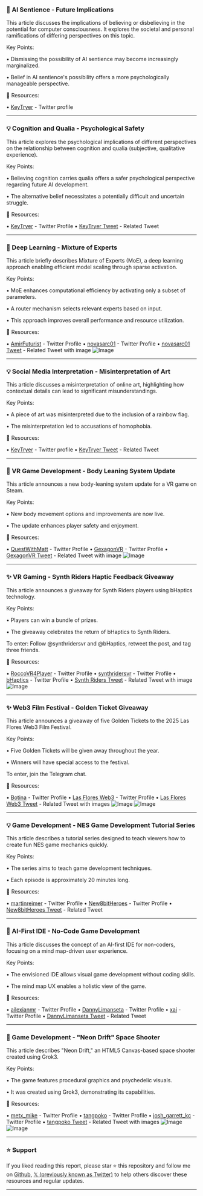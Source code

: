 ### 🤖 AI Sentience - Future Implications

This article discusses the implications of believing or disbelieving in the potential for computer consciousness.  It explores the societal and personal ramifications of differing perspectives on this topic.

Key Points:

• Dismissing the possibility of AI sentience may become increasingly marginalized.


•  Belief in AI sentience's possibility offers a more psychologically manageable perspective.


🔗 Resources:

• [KeyTryer](https://x.com/KeyTryer) - Twitter profile


---

### 💡 Cognition and Qualia - Psychological Safety

This article explores the psychological implications of different perspectives on the relationship between cognition and qualia (subjective, qualitative experience).

Key Points:

• Believing cognition carries qualia offers a safer psychological perspective regarding future AI development.


•  The alternative belief necessitates a potentially difficult and uncertain struggle.


🔗 Resources:

• [KeyTryer](https://x.com/KeyTryer) - Twitter Profile
• [KeyTryer Tweet](https://x.com/KeyTryer/status/1900311474125312329) - Related Tweet


---

### 🤖 Deep Learning - Mixture of Experts

This article briefly describes Mixture of Experts (MoE), a deep learning approach enabling efficient model scaling through sparse activation.

Key Points:

• MoE enhances computational efficiency by activating only a subset of parameters.


• A router mechanism selects relevant experts based on input.


• This approach improves overall performance and resource utilization.


🔗 Resources:

• [AmirFuturist](https://x.com/AmirFuturist) - Twitter Profile
• [novasarc01](https://x.com/novasarc01) - Twitter Profile
• [novasarc01 Tweet](https://x.com/novasarc01/status/1899851725852606658) - Related Tweet with image
![Image](https://pbs.twimg.com/media/Gl2hEjoawAAmqsq?format=jpg&name=small)

---

### 💡 Social Media Interpretation - Misinterpretation of Art

This article discusses a misinterpretation of online art, highlighting how contextual details can lead to significant misunderstandings.

Key Points:

•  A piece of art was misinterpreted due to the inclusion of a rainbow flag.


• The misinterpretation led to accusations of homophobia.



🔗 Resources:

• [KeyTryer](https://x.com/KeyTryer) - Twitter profile
• [KeyTryer Tweet](https://x.com/KeyTryer/status/1900255807545233679) - Related Tweet


---

### 🚀 VR Game Development - Body Leaning System Update

This article announces a new body-leaning system update for a VR game on Steam.

Key Points:

•  New body movement options and improvements are now live.


• The update enhances player safety and enjoyment.


🔗 Resources:

• [QuestWithMatt](https://x.com/QuestWithMatt) - Twitter Profile
• [GexagonVR](https://x.com/GexagonVR) - Twitter Profile
• [GexagonVR Tweet](https://x.com/GexagonVR/status/1899893206902301033) - Related Tweet with image
![Image](https://pbs.twimg.com/ext_tw_video_thumb/1899892595204960257/pu/img/zVv4uTmG1QB0tg86.jpg)


---

### ✨ VR Gaming - Synth Riders Haptic Feedback Giveaway

This article announces a giveaway for Synth Riders players using bHaptics technology.

Key Points:

• Players can win a bundle of prizes.


•  The giveaway celebrates the return of bHaptics to Synth Riders.


To enter: Follow @synthridersvr and @bHaptics, retweet the post, and tag three friends.

🔗 Resources:

• [RoccoVR4Player](https://x.com/RoccoVR4Player) - Twitter Profile
• [synthridersvr](https://x.com/synthridersvr) - Twitter Profile
• [bHaptics](https://x.com/bhaptics) - Twitter Profile
• [Synth Riders Tweet](https://x.com/synthridersvr/status/1899839160166298053) - Related Tweet with image
![Image](https://pbs.twimg.com/media/Gl2VpOvWEAApEq4?format=jpg&name=small)


---

### ✨ Web3 Film Festival - Golden Ticket Giveaway

This article announces a giveaway of five Golden Tickets to the 2025 Las Flores Web3 Film Festival.

Key Points:

• Five Golden Tickets will be given away throughout the year.


•  Winners will have special access to the festival.


To enter, join the Telegram chat.

🔗 Resources:

• [Botina](https://x.com/Botina) - Twitter Profile
• [Las Flores Web3](https://x.com/lasfloresweb3) - Twitter Profile
• [Las Flores Web3 Tweet](https://x.com/lasfloresweb3/status/1900005970065170662) - Related Tweet with images
![Image](https://pbs.twimg.com/media/Gl4tVlvWkAAPpzm?format=jpg&name=small)
![Image](https://pbs.twimg.com/media/Gl4tVlxXoAAsAhE?format=jpg&name=small)


---

### 💡 Game Development - NES Game Development Tutorial Series

This article describes a tutorial series designed to teach viewers how to create fun NES game mechanics quickly.

Key Points:

• The series aims to teach game development techniques.


• Each episode is approximately 20 minutes long.


🔗 Resources:

• [martinreimer](https://x.com/martinreimer) - Twitter Profile
• [New8bitHeroes](https://x.com/New8bitHeroes) - Twitter Profile
• [New8bitHeroes Tweet](https://x.com/New8bitHeroes/status/1899941356468076754) - Related Tweet


---

### 🤖 AI-First IDE - No-Code Game Development

This article discusses the concept of an AI-first IDE for non-coders, focusing on a mind map-driven user experience.

Key Points:

•  The envisioned IDE allows visual game development without coding skills.


• The mind map UX enables a holistic view of the game.


🔗 Resources:

• [ailexianmr](https://x.com/ailexianmr) - Twitter Profile
• [DannyLimanseta](https://x.com/DannyLimanseta) - Twitter Profile
• [xai](https://x.com/xai) - Twitter Profile
• [DannyLimanseta Tweet](https://x.com/DannyLimanseta/status/1899846069405839569) - Related Tweet


---

### 🚀 Game Development - "Neon Drift" Space Shooter

This article describes "Neon Drift," an HTML5 Canvas-based space shooter created using Grok3.

Key Points:

• The game features procedural graphics and psychedelic visuals.


• It was created using Grok3, demonstrating its capabilities.


🔗 Resources:

• [metx_mike](https://x.com/metx_mike) - Twitter Profile
• [tangpoko](https://x.com/tangpoko) - Twitter Profile
• [josh_garrett_kc](https://x.com/josh_garrett_kc) - Twitter Profile
• [tangpoko Tweet](https://x.com/tangpoko/status/1899882756764819514) - Related Tweet with images
![Image](https://pbs.twimg.com/ext_tw_video_thumb/1899882563633897473/pu/img/69-SHiYc5cWh-yXd.jpg)
![Image](https://pbs.twimg.com/ext_tw_video_thumb/1899471901988212736/pu/img/lEr-gBaj49XChL90?format=jpg&name=240x240)


---

### ⭐️ Support

If you liked reading this report, please star ⭐️ this repository and follow me on [Github](https://github.com/Drix10), [𝕏 (previously known as Twitter)](https://x.com/DRIX_10_) to help others discover these resources and regular updates.

---